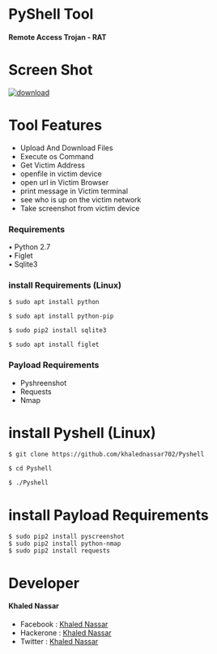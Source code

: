 # PyShell Tool 
   <h4>Remote Access Trojan - RAT</h4>

# Screen Shot

<a href="https://ibb.co/RpB1yrM"><img src="https://i.ibb.co/99VJtKf/download.png" alt="download" border="0"></a>

# Tool Features 
<ul>
   <li>Upload And Download Files</li>
   <li>Execute os Command</li>
   <li>Get Victim Address</li>
   <li>openfile in victim device</li>
   <li>open url in Victim Browser</li>
   <li>print message in Victim terminal</li>
   <li>see who is up on the victim network</li>
   <li>Take screenshot from victim device</li>
</ul>

### Requirements
• Python 2.7 <br>
• Figlet  <br>
• Sqlite3
### install Requirements (Linux)
~~~~
$ sudo apt install python
~~~~
~~~~
$ sudo apt install python-pip
~~~~
~~~~
$ sudo pip2 install sqlite3
~~~~
~~~~
$ sudo apt install figlet
~~~~

### Payload Requirements
<ul>
   <li>Pyshreenshot</li>
   <li>Requests</li>
   <li>Nmap</li>
</ul>

# install Pyshell (Linux)
````
$ git clone https://github.com/khalednassar702/Pyshell
````
````
$ cd Pyshell
````
````
$ ./Pyshell
````

# install Payload Requirements
````
$ sudo pip2 install pyscreenshot
$ sudo pip2 install python-nmap
$ sudo pip2 install requests
````
# Developer
<h4> Khaled Nassar </h4>
<ul>
   <li>Facebook  : <a href="https://www.facebook.com/profile.php?id=100015121337012">Khaled Nassar</a></li>
   <li>Hackerone : <a href="https://hackerone.com/knassar702">Khaled Nassar</a></li>
   <li>Twitter   : <a href="https://twitter.com/KhaledN61578686">Khaled Nassar</a></li>
</ul>


